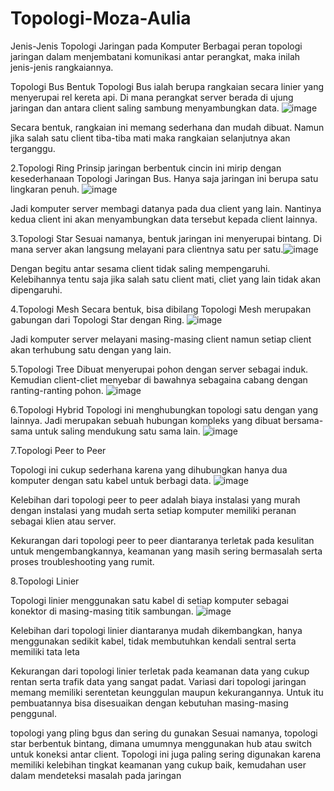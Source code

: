 # Topologi-Moza-Aulia
Jenis-Jenis Topologi Jaringan pada Komputer Berbagai peran topologi jaringan dalam menjembatani komunikasi antar perangkat, maka inilah jenis-jenis rangkaiannya.

Topologi Bus Bentuk Topologi Bus ialah berupa rangkaian secara linier yang menyerupai rel kereta api.
Di mana perangkat server berada di ujung jaringan dan antara client saling sambung menyambungkan data.
![image](https://github.com/user-attachments/assets/2aa64818-7a62-4298-9d1c-d1c6708ab817)


Secara bentuk, rangkaian ini memang sederhana dan mudah dibuat. Namun jika salah satu client tiba-tiba mati maka rangkaian selanjutnya akan terganggu.

2.Topologi Ring Prinsip jaringan berbentuk cincin ini mirip dengan kesederhanaan Topologi Jaringan Bus. Hanya saja jaringan ini berupa satu lingkaran penuh.
![image](https://github.com/user-attachments/assets/aaa15f4f-0df0-457a-808a-7c389d38fcec)


Jadi komputer server membagi datanya pada dua client yang lain. Nantinya kedua client ini akan menyambungkan data tersebut kepada client lainnya.

3.Topologi Star Sesuai namanya, bentuk jaringan ini menyerupai bintang. Di mana server akan langsung melayani para clientnya satu per satu.![image](https://github.com/user-attachments/assets/eb2d3879-8655-4a80-892a-3ee289a1e3cb)


Dengan begitu antar sesama client tidak saling mempengaruhi. Kelebihannya tentu saja jika salah satu client mati, cliet yang lain tidak akan dipengaruhi.

4.Topologi Mesh Secara bentuk, bisa dibilang Topologi Mesh merupakan gabungan dari Topologi Star dengan Ring.
![image](https://github.com/user-attachments/assets/25243747-105a-43b8-9a09-d01838661cf1)


Jadi komputer server melayani masing-masing client namun setiap client akan terhubung satu dengan yang lain.

5.Topologi Tree Dibuat menyerupai pohon dengan server sebagai induk. Kemudian client-cliet menyebar di bawahnya sebagaina cabang dengan ranting-ranting pohon.
![image](https://github.com/user-attachments/assets/0a1a4ce2-034d-48f7-8fcf-8dc3c7346ca3)


6.Topologi Hybrid Topologi ini menghubungkan topologi satu dengan yang lainnya. Jadi merupakan sebuah hubungan kompleks yang dibuat bersama-sama untuk saling mendukung satu sama lain.
![image](https://github.com/user-attachments/assets/188c19f0-8e1e-43ee-af1a-c3568bf29aa2)


7.Topologi Peer to Peer

Topologi ini cukup sederhana karena yang dihubungkan hanya dua komputer dengan satu kabel untuk berbagi data.
![image](https://github.com/user-attachments/assets/e20f0b5e-78ee-4aa8-a02f-9fce8ae01e03)


Kelebihan dari topologi peer to peer adalah biaya instalasi yang murah dengan instalasi yang mudah serta setiap komputer memiliki peranan sebagai klien atau server.

Kekurangan dari topologi peer to peer diantaranya terletak pada kesulitan untuk mengembangkannya, keamanan yang masih sering bermasalah serta proses troubleshooting yang rumit.

8.Topologi Linier

Topologi linier menggunakan satu kabel di setiap komputer sebagai konektor di masing-masing titik sambungan.
![image](https://github.com/user-attachments/assets/1493d344-e5fd-4c3a-8f0d-5848b9db872b)


Kelebihan dari topologi linier diantaranya mudah dikembangkan, hanya menggunakan sedikit kabel, tidak membutuhkan kendali sentral serta memiliki tata leta

Kekurangan dari topologi linier terletak pada keamanan data yang cukup rentan serta trafik data yang sangat padat. Variasi dari topologi jaringan memang memiliki serentetan keunggulan maupun kekurangannya. Untuk itu pembuatannya bisa disesuaikan dengan kebutuhan masing-masing penggunal.

topologi yang pling bgus dan sering du gunakan Sesuai namanya, topologi star berbentuk bintang, dimana umumnya menggunakan hub atau switch untuk koneksi antar client. Topologi ini juga paling sering digunakan karena memiliki kelebihan tingkat keamanan yang cukup baik, kemudahan user dalam mendeteksi masalah pada jaringan
